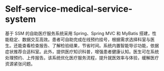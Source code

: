 # Self-service-medical-service-system
基于 SSM 的自助医疗服务系统采用 Spring、Spring MVC 和 MyBatis 搭建，性能稳定、数据交互高效。患者可自助完成在线预约挂号，根据需求选择科室与医生。还能查看检查报告、了解检验结果，节省时间。系统内置智能导诊功能，依据症状推荐合适科室。此外，提供医疗知识科普，增强患者健康认知。医生可在系统处理预约、上传报告。该系统优化医疗服务流程，提升就医效率与体验，缓解医疗资源紧张问题。 
